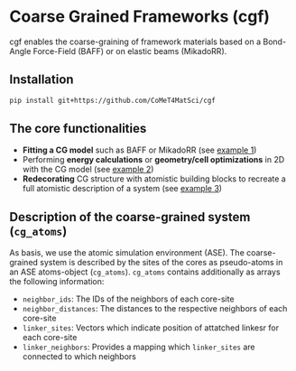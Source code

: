 # Coarse Grained Frameworks (cgf)

cgf enables the coarse-graining of framework materials based on a Bond-Angle Force-Field (BAFF) or on elastic beams (MikadoRR).

## Installation
```sh
pip install git+https://github.com/CoMeT4MatSci/cgf
```

## The core functionalities
- **Fitting a CG model** such as BAFF or MikadoRR (see [example 1](examples/example1/example1.ipynb))
- Performing **energy calculations** or **geometry/cell optimizations** in 2D with the CG model (see [example 2](examples/example2/example2.ipynb))
- **Redecorating** CG structure with atomistic building blocks to recreate a full atomistic description of a system (see [example 3](examples/example3/example3.ipynb))

## Description of the coarse-grained system (`cg_atoms`)
As basis, we use the atomic simulation environment (ASE). The coarse-grained system is described by the sites of the cores as pseudo-atoms in an ASE atoms-object (`cg_atoms`).
`cg_atoms` contains additionally as arrays the following information:
- `neighbor_ids`: The IDs of the neighbors of each core-site
- `neighbor_distances`:  The distances to the respective neighbors of each core-site
- `linker_sites`: Vectors which indicate position of attatched linkesr for each core-site
- `linker_neighbors`: Provides a mapping which `linker_sites` are connected to which neighbors